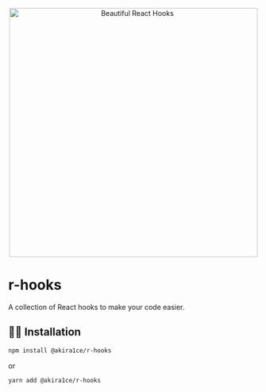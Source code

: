 <div align="center">
  <p align="center">
    <img src/hooks="./logo.png" alt="Beautiful React Hooks" width="500px" />
  </p>
</div>

# r-hooks

A collection of React hooks to make your code easier.

## 🦹‍♂️ Installation

```bash
npm install @akira1ce/r-hooks
```

or

```bash
yarn add @akira1ce/r-hooks
```